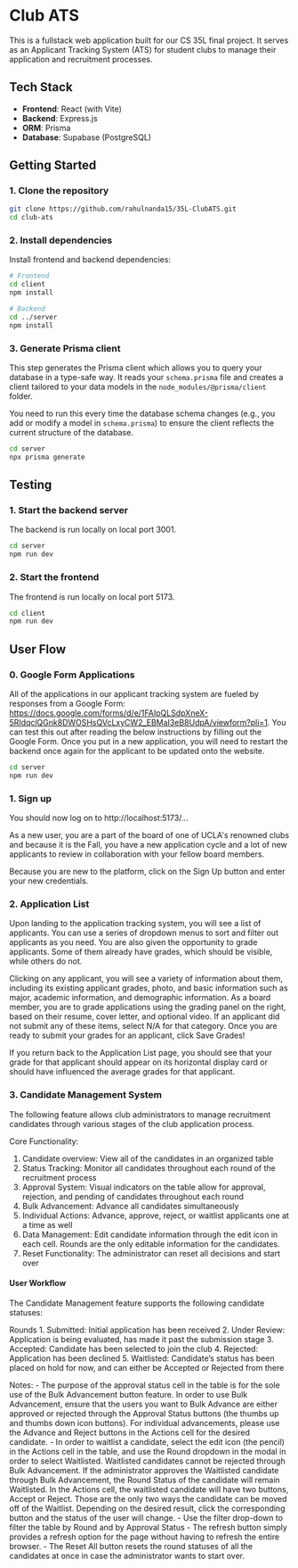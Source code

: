 # Club ATS

This is a fullstack web application built for our CS 35L final project. It serves as an Applicant Tracking System (ATS) for student clubs to manage their application and recruitment processes.

## Tech Stack

- **Frontend**: React (with Vite)
- **Backend**: Express.js
- **ORM**: Prisma
- **Database**: Supabase (PostgreSQL)

## Getting Started

### 1. Clone the repository

```bash
git clone https://github.com/rahulnanda15/35L-ClubATS.git
cd club-ats
```

### 2. Install dependencies

Install frontend and backend dependencies:

```bash
# Frontend
cd client
npm install

# Backend
cd ../server
npm install
```

### 3. Generate Prisma client

This step generates the Prisma client which allows you to query your database in a type-safe way. It reads your `schema.prisma` file and creates a client tailored to your data models in the `node_modules/@prisma/client` folder.

You need to run this every time the database schema changes (e.g., you add or modify a model in `schema.prisma`) to ensure the client reflects the current structure of the database.

```bash
cd server
npx prisma generate
```

## Testing  
### 1. Start the backend server

The backend is run locally on local port 3001.

```bash
cd server
npm run dev
```

### 2. Start the frontend

The frontend is run locally on local port 5173.

```bash
cd client
npm run dev
```

## User Flow
### 0. Google Form Applications

All of the applications in our applicant tracking system are fueled by responses from a Google Form: https://docs.google.com/forms/d/e/1FAIpQLSdpXneX-5RIdqclQGnk8DWOSHsQVcLxyCW2_EBMaI3eB8UdpA/viewform?pli=1. You can test this out after reading the below instructions by filling out the Google Form. Once you put in a new application, you will need to restart the backend once again for the applicant to be updated onto the website. 

```bash
cd server
npm run dev
```

### 1. Sign up

You should now log on to http://localhost:5173/...

As a new user, you are a part of the board of one of UCLA's renowned clubs and because it is the Fall, you have a new application cycle and a lot of new applicants to review in collaboration with your fellow board members. 

Because you are new to the platform, click on the Sign Up button and enter your new credentials. 

### 2. Application List

Upon landing to the application tracking system, you will see a list of applicants. You can use a series of dropdown menus to sort and filter out applicants as you need. You are also given the opportunity to grade applicants. Some of them already have grades, which should be visible, while others do not.

Clicking on any applicant, you will see a variety of information about them, including its existing applicant grades, photo, and basic information such as major, academic information, and demographic information. As a board member, you are to grade applications using the grading panel on the right, based on their resume, cover letter, and optional video. If an applicant did not submit any of these items, select N/A for that category. Once you are ready to submit your grades for an applicant, click Save Grades!

If you return back to the Application List page, you should see that your grade for that applicant should appear on its horizontal display card or should have influenced the average grades for that applicant. 

### 3. Candidate Management System

The following feature allows club administrators to manage recruitment candidates through various stages of the club application process.

Core Functionality:
  1. Candidate overview: View all of the candidates in an organized table
  2. Status Tracking: Monitor all candidates throughout each round of the recruitment process
  3. Approval System: Visual indicators on the table allow for approval, rejection, and pending of candidates throughout each round
  4. Bulk Advancement: Advance all candidates simultaneously
  5. Individual Actions: Advance, approve, reject, or waitlist applicants one at a time as well
  6. Data Management: Edit candidate information through the edit icon in each cell. Rounds are the only editable information for the candidates.
  7. Reset Functionality: The administrator can reset all decisions and start over

  #### User Workflow

  The Candidate Management feature supports the following candidate statuses:

  Rounds
    1. Submitted: Initial application has been received
    2. Under Review: Application is being evaluated, has made it past the submission stage
    3. Accepted: Candidate has been selected to join the club
    4. Rejected: Application has been declined
    5. Waitlisted: Candidate’s status has been placed on hold for now, and can either be Accepted or Rejected from there

  Notes:
    - The purpose of the approval status cell in the table is for the sole use of the Bulk Advancement button feature. In order to use Bulk Advancement, ensure that the users you want to Bulk Advance are either approved         or rejected through the Approval Status buttons (the thumbs up and thumbs down icon buttons). For individual advancements, please use the Advance and Reject buttons in the Actions cell for the desired candidate.
    - In order to waitlist a candidate, select the edit icon (the pencil) in the Actions cell in the table, and use the Round dropdown in the modal in order to select Waitlisted. Waitlisted candidates cannot be rejected         through Bulk Advancement. If the administrator approves the Waitlisted candidate through Bulk Advancement, the Round Status of the candidate will remain Waitlisted. In the Actions cell, the waitlisted candidate will       have two buttons, Accept or Reject. Those are the only two ways the candidate can be moved off of the Waitlist. Depending on the desired result, click the corresponding button and the status of the user will change.
    - Use the filter drop-down to filter the table by Round and by Approval Status
    - The refresh button simply provides a refresh option for the page without having to refresh the entire browser.
    - The Reset All button resets the round statuses of all the candidates at once in case the administrator wants to start over.
